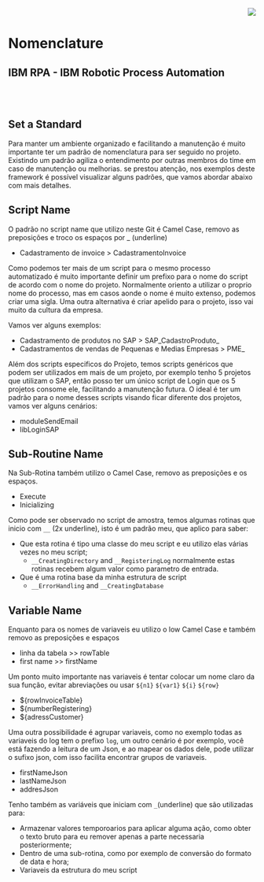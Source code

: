 <p align="right">
   <img src="http://img.shields.io/static/v1?label=STATUS&message=EM%20DESENVOLVIMENTO&color=RED&style=for-the-badge"/>
 <!--  <img src="http://img.shields.io/static/v1?label=STATUS&message=CONCLUIDO&color=GREEN&style=for-the-badge"/>-->
</p>

# Nomenclature

	
<h2>IBM RPA - IBM Robotic Process Automation</h2> <br /><br />

## Set a Standard

Para manter um ambiente organizado e facilitando a manutenção é muito importante ter um padrão de nomenclatura para ser seguido no projeto. Existindo um padrão agiliza o entendimento por outras membros do time em caso de manutenção ou melhorias. 
se prestou atenção, nos exemplos deste framework é possível visualizar alguns padrões, que vamos abordar abaixo com mais detalhes.

## Script Name

O padrão no script name que utilizo neste Git é Camel Case, removo as preposições e troco os espaços por _ (underline)

- Cadastramento de invoice > CadastramentoInvoice

Como podemos ter mais de um script para o mesmo processo automatizado é muito importante definir um prefixo para o nome do script de acordo com o nome do projeto. Normalmente oriento a utilizar o proprio nome do processo, mas em casos aonde o nome é muito extenso, podemos criar uma sigla. Uma outra alternativa é criar apelido para o projeto, isso vai muito da cultura da empresa.

Vamos ver alguns exemplos:

- Cadastramento de produtos no SAP > SAP_CadastroProduto_
- Cadastramentos de vendas de Pequenas e Medias Empresas > PME_

Além dos scripts especificos do Projeto, temos scripts genéricos que podem ser utilizados em mais de um projeto, por exemplo tenho 5 projetos que utilizam o SAP, então posso ter um único script de Login que os 5 projetos consome ele, facilitando a manutenção futura. O ideal é ter um padrão para o nome desses scripts visando ficar diferente dos projetos, vamos ver alguns cenários:

- moduleSendEmail
- libLoginSAP


## Sub-Routine Name

Na Sub-Rotina também utilizo o Camel Case, removo as preposições e os espaços.

- Execute
- Inicializing

Como pode ser observado no script de amostra, temos algumas rotinas que inicio com `__` (2x underline), isto é um padrão meu, que aplico para saber:

- Que esta rotina é tipo uma classe do meu script e eu utilizo elas várias vezes no meu script;
  - `__CreatingDirectory` and `__RegisteringLog` normalmente estas rotinas recebem algum valor como parametro de entrada.
- Que é uma rotina base da minha estrutura de script
  - `__ErrorHandling` and `__CreatingDatabase`

## Variable Name

Enquanto para os nomes de variaveis eu utilizo o low Camel Case e também removo as preposições e espaços

- linha da tabela >> rowTable
- first name >> firstName

Um ponto muito importante nas variaveis é tentar colocar um nome claro da sua função, evitar abreviações ou usar `${n1}` `${var1}` `${i}` `${row}`

- ${rowInvoiceTable}
- ${numberRegistering}
- ${adressCustomer}

Uma outra possibilidade é agrupar variaveis, como no exemplo todas as variaveis do log tem o prefixo `log`, um outro cenário é por exemplo, você está fazendo a leitura de um Json, e ao mapear os dados dele, pode utilizar o sufixo json, com isso facilita encontrar grupos de variaveis.

- firstNameJson
- lastNameJson
- addresJson

Tenho também as variáveis que iniciam com `_`(underline) que são utilizadas para:
- Armazenar valores temporoarios para aplicar alguma ação, como obter o texto bruto para eu remover apenas a parte necessaria posteriormente;
- Dentro de uma sub-rotina, como por exemplo de conversão do formato de data e hora;
- Variaveis da estrutura do meu script
